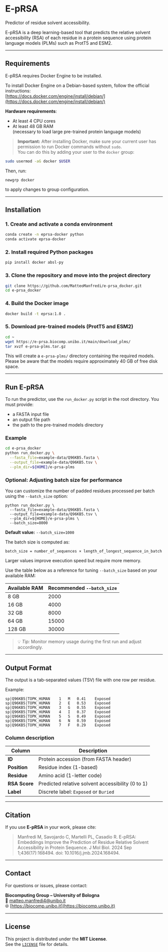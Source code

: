 # E-pRSA

Predictor of residue solvent accessibility.

E-pRSA is a deep learning-based tool that predicts the relative solvent accessibility (RSA) of each residue in a protein sequence using protein language models (PLMs) such as ProtT5 and ESM2.

---

## Requirements

E-pRSA requires Docker Engine to be installed.

To install Docker Engine on a Debian-based system, follow the official instructions:  
[https://docs.docker.com/engine/install/debian/](https://docs.docker.com/engine/install/debian/)

**Hardware requirements**:
- At least 4 CPU cores
- At least 48 GB RAM  
  (necessary to load large pre-trained protein language models)

> **Important:** After installing Docker, make sure your current user has permission to run Docker commands without `sudo`.  
> You can do this by adding your user to the `docker` group:

```bash
sudo usermod -aG docker $USER
```

Then, run:
```
newgrp docker
```
to apply changes to group configuration.

---

## Installation

### 1. Create and activate a conda environment

```bash
conda create -n eprsa-docker python
conda activate eprsa-docker
```

### 2. Install required Python packages

```bash
pip install docker absl-py
```

### 3. Clone the repository and move into the project directory

```bash
git clone https://github.com/MatteoManfredi/e-prsa_docker.git
cd e-prsa_docker
```

### 4. Build the Docker image

```bash
docker build -t eprsa:1.0 .
```

### 5. Download pre-trained models (ProtT5 and ESM2)

```bash
cd ~
wget https://e-prsa.biocomp.unibo.it/main/download_plms/
tar xvzf e-prsa-plms.tar.gz
```

This will create a `e-prsa-plms/` directory containing the required models. Please be aware that the models require approximately 40 GB of free disk space.

---

## Run E-pRSA

To run the predictor, use the `run_docker.py` script in the root directory. You must provide:

- a FASTA input file
- an output file path
- the path to the pre-trained models directory

### Example

```bash
cd e-prsa_docker
python run_docker.py \
  --fasta_file=example-data/Q96KB5.fasta \
  --output_file=example-data/Q96KB5.tsv \
  --plm_dir=${HOME}/e-prsa-plms
```

### Optional: Adjusting batch size for performance

You can customize the number of padded residues processed per batch using the `--batch_size` option:

    python run_docker.py \
      --fasta_file=example-data/Q96KB5.fasta \
      --output_file=example-data/Q96KB5.tsv \
      --plm_dir=${HOME}/e-prsa-plms \
      --batch_size=8000

**Default value:** `--batch_size=1000`

The batch size is computed as:

    batch_size = number_of_sequences × length_of_longest_sequence_in_batch

Larger values improve execution speed but require more memory.

Use the table below as a reference for tuning `--batch_size` based on your available RAM:

| Available RAM | Recommended `--batch_size` |
|---------------|-----------------------------|
| 8 GB          | 2000                        |
| 16 GB         | 4000                        |
| 32 GB         | 8000                        |
| 64 GB         | 15000                       |
| 128 GB        | 30000                       |

> 💡 *Tip:* Monitor memory usage during the first run and adjust accordingly.



---

## Output Format

The output is a tab-separated values (TSV) file with one row per residue.

Example:

```
sp|Q96KB5|TOPK_HUMAN	1	M	0.41	Exposed
sp|Q96KB5|TOPK_HUMAN	2	E	0.53	Exposed
sp|Q96KB5|TOPK_HUMAN	3	G	0.55	Exposed
sp|Q96KB5|TOPK_HUMAN	4	I	0.37	Exposed
sp|Q96KB5|TOPK_HUMAN	5	S	0.49	Exposed
sp|Q96KB5|TOPK_HUMAN	6	N	0.59	Exposed
sp|Q96KB5|TOPK_HUMAN	7	F	0.29	Exposed
```

### Column description

| Column        | Description                                        |
|---------------|----------------------------------------------------|
| **ID**        | Protein accession (from FASTA header)              |
| **Position**  | Residue index (1-based)                            |
| **Residue**   | Amino acid (1-letter code)                         |
| **RSA Score** | Predicted relative solvent accessibility (0 to 1) |
| **Label**     | Discrete label: `Exposed` or `Buried`             |

---

## Citation

If you use **E-pRSA** in your work, please cite:

> Manfredi M, Savojardo C, Martelli PL, Casadio R. E-pRSA: Embeddings Improve the Prediction of Residue Relative Solvent Accessibility in Protein Sequence. J Mol Biol. 2024 Sep 1;436(17):168494. doi: 10.1016/j.jmb.2024.168494. 

---

## Contact

For questions or issues, please contact:

**Biocomputing Group – University of Bologna**  
📧 [matteo.manfredi4@unibo.it](mailto:matteo.manfredi4@unibo.it)  
🌐 [https://biocomp.unibo.it](https://biocomp.unibo.it)

---

## License

This project is distributed under the **MIT License**.  
See the [`LICENSE`](./LICENSE) file for details.
